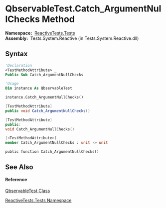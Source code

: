 # QbservableTest.Catch\_ArgumentNullChecks Method

**Namespace:**  [ReactiveTests.Tests](ReactiveTests.Tests\ReactiveTests.Tests.md)  
**Assembly:**  Tests.System.Reactive (in Tests.System.Reactive.dll)

## Syntax

```vb
'Declaration
<TestMethodAttribute> _
Public Sub Catch_ArgumentNullChecks
```

```vb
'Usage
Dim instance As QbservableTest

instance.Catch_ArgumentNullChecks()
```

```csharp
[TestMethodAttribute]
public void Catch_ArgumentNullChecks()
```

```c++
[TestMethodAttribute]
public:
void Catch_ArgumentNullChecks()
```

```fsharp
[<TestMethodAttribute>]
member Catch_ArgumentNullChecks : unit -> unit 
```

```jscript
public function Catch_ArgumentNullChecks()
```

## See Also

#### Reference

[QbservableTest Class](QbservableTest\QbservableTest.md)

[ReactiveTests.Tests Namespace](ReactiveTests.Tests\ReactiveTests.Tests.md)




